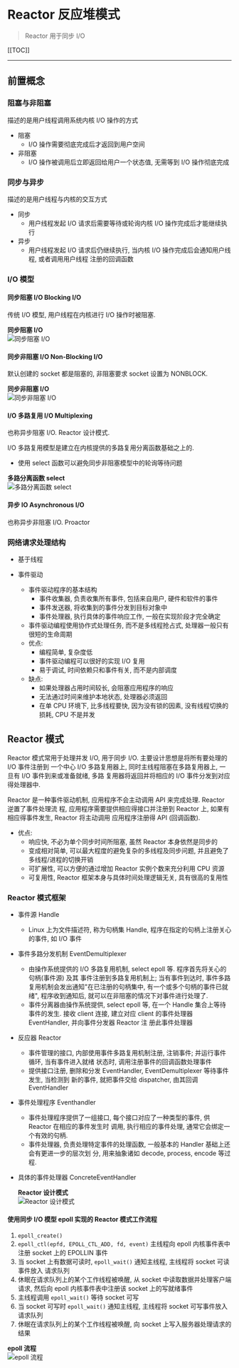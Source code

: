 # Reactor 反应堆模式

> Reactor 用于同步 I/O

[[TOC]]

---

## 前置概念

### 阻塞与非阻塞
描述的是用户线程调用系统内核 I/O 操作的方式

* 阻塞
  * I/O 操作需要彻底完成后才返回到用户空间
* 非阻塞
  * I/O 操作被调用后立即返回给用户一个状态值, 无需等到 I/O 操作彻底完成

### 同步与异步
描述的是用户线程与内核的交互方式

* 同步
  * 用户线程发起 I/O 请求后需要等待或轮询内核 I/O 操作完成后才能继续执行
* 异步
  * 用户线程发起 I/O 请求后仍继续执行, 当内核 I/O 操作完成后会通知用户线程, 或者调用用户线程
    注册的回调函数

### I/O 模型
#### 同步阻塞 I/O Blocking I/O
传统 I/O 模型, 用户线程在内核进行 I/O 操作时被阻塞.

**同步阻塞 I/O**<br><img :src="$withBase('/image/cs/design-pattern/001_reactor_blocking_io.webp')" alt="同步阻塞 I/O">

#### 同步非阻塞 I/O Non-Blocking I/O
默认创建的 socket 都是阻塞的, 非阻塞要求 socket 设置为 NONBLOCK.

**同步非阻塞 I/O**<br><img :src="$withBase('/image/cs/design-pattern/001_reactor_nonblocking_io.webp')" alt="同步非阻塞 I/O">

#### I/O 多路复用 I/O Multiplexing
也称异步阻塞 I/O. Reactor 设计模式.

I/O 多路复用模型是建立在内核提供的多路复用分离函数基础之上的.

* 使用 select 函数可以避免同步非阻塞模型中的轮询等待问题

**多路分离函数 select**<br><img :src="$withBase('/image/cs/design-pattern/001_reactor_io_multiplexing_select.webp')" alt="多路分离函数 select">


#### 异步 IO Asynchronous I/O
也称异步非阻塞 I/O. Proactor

### 网络请求处理结构

* 基于线程

* 事件驱动
  * 事件驱动程序的基本结构
    * 事件收集器, 负责收集所有事件, 包括来自用户, 硬件和软件的事件
    * 事件发送器, 将收集到的事件分发到目标对象中
    * 事件处理器, 执行具体的事件响应工作, 一般在实现阶段才完全确定
  * 事件驱动编程使用协作式处理任务, 而不是多线程抢占式, 处理器一般只有很短的生命周期
  * 优点:
    * 编程简单, 复杂度低
    * 事件驱动编程可以很好的实现 I/O 复用
    * 易于调试, 时间依赖只和事件有关, 而不是内部调度
  * 缺点:
    * 如果处理器占用时间较长, 会阻塞应用程序的响应
    * 无法通过时间来维护本地状态, 处理器必须返回
    * 在单 CPU 环境下, 比多线程要快, 因为没有锁的因素, 没有线程切换的损耗, CPU 不是并发

## Reactor 模式

Reactor 模式常用于处理并发 I/O, 用于同步 I/O. 主要设计思想是将所有要处理的 I/O 事件注册到
一个中心 I/O 多路复用器上, 同时主线程阻塞在多路复用器上, 一旦有 I/O 事件到来或准备就绪, 多路
复用器将返回并将相应的 I/O 事件分发到对应得处理器中.

Reactor 是一种事件驱动机制, 应用程序不会主动调用 API 来完成处理. Reactor 逆置了事件处理流
程, 应用程序需要提供相应得接口并注册到 Reactor 上, 如果有相应得事件发生, Reactor 将主动调用
应用程序注册得 API (回调函数).

* 优点:
  * 响应快, 不必为单个同步时间所阻塞, 虽然 Reactor 本身依然是同步的
  * 变成相对简单, 可以最大程度的避免复杂的多线程及同步问题, 并且避免了多线程/进程的切换开销
  * 可扩展性, 可以方便的通过增加 Reactor 实例个数来充分利用 CPU 资源
  * 可复用性, Reactor 框架本身与具体时间处理逻辑无关, 具有很高的复用性

### Reactor 模式框架

* 事件源 Handle
  * Linux 上为文件描述符, 称为句柄集 Handle, 程序在指定的句柄上注册关心的事件, 如 I/O 事件
* 事件多路分发机制 EventDemultiplexer
  * 由操作系统提供的 I/O 多路复用机制, select epoll 等. 程序首先将关心的句柄(事件源) 及其
    事件注册到多路复用机制上; 当有事件到达时, 事件多路复用机制会发出通知"在已注册的句柄集中,
    有一个或多个句柄的事件已就绪", 程序收到通知后, 就可以在非阻塞的情况下对事件进行处理了.
  * 事件分离器由操作系统提供, select epoll 等, 在一个 Handle 集合上等待事件的发生. 接收
    client 连接, 建立对应 client 的事件处理器 EventHandler, 并向事件分发器 Reactor 注
    册此事件处理器
* 反应器 Reactor
  * 事件管理的接口, 内部使用事件多路复用机制注册, 注销事件; 并运行事件循环, 当有事件进入就绪
    状态时, 调用注册事件的回调函数处理事件
  * 提供接口注册, 删除和分发 EventHandler, EventDemultiplexer 等待事件发生, 当检测到
    新的事件, 就把事件交给 dispatcher, 由其回调 EventHandler
* 事件处理程序 Eventhandler
  * 事件处理程序提供了一组接口, 每个接口对应了一种类型的事件, 供 Reactor 在相应的事件发生时
    调用, 执行相应的事件处理, 通常它会绑定一个有效的句柄.
  * 事件处理器, 负责处理特定事件的处理函数, 一般基本的 Handler 基础上还会有更进一步的层次划
    分, 用来抽象诸如 decode, process, encode 等过程.
* 具体的事件处理器 ConcreteEventHandler



  **Reactor 设计模式**<br><img :src="$withBase('/image/cs/design-pattern/001_reactor_001.webp')" alt="Reactor 设计模式">

#### 使用同步 I/O 模型 epoll 实现的 Reactor 模式工作流程

1. `epoll_create()`
2. `epoll_ctl(epfd, EPOLL_CTL_ADD, fd, event)` 主线程向 epoll 内核事件表中注册
    socket 上的 EPOLLIN 事件
3. 当 socket 上有数据可读时, `epoll_wait()` 通知主线程, 主线程将 socket 可读事件放入
   请求队列
4. 休眠在请求队列上的某个工作线程被唤醒, 从 socket 中读取数据并处理客户端请求, 然后向 epoll
    内核事件表中注册该 socket 上的写就绪事件
5. 主线程调用 `epoll_wait()` 等待 socket 可写
6. 当 socket 可写时 `epoll_wait()` 通知主线程, 主线程将 socket 可写事件放入请求队列
7. 休眠在请求队列上的某个工作线程被唤醒, 向 socket 上写入服务器处理请求的结果

  **epoll 流程**<br><img :src="$withBase('/image/cs/design-pattern/001_reactor_epoll_001.webp')" alt="epoll 流程">
